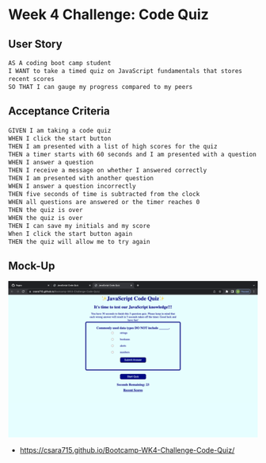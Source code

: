 # Week 4 Challenge: Code Quiz

## User Story

```
AS A coding boot camp student
I WANT to take a timed quiz on JavaScript fundamentals that stores recent scores
SO THAT I can gauge my progress compared to my peers
```

## Acceptance Criteria

```
GIVEN I am taking a code quiz
WHEN I click the start button
THEN I am presented with a list of high scores for the quiz
THEN a timer starts with 60 seconds and I am presented with a question
WHEN I answer a question
THEN I receive a message on whether I answered correctly
THEN I am presented with another question
WHEN I answer a question incorrectly
THEN five seconds of time is subtracted from the clock
WHEN all questions are answered or the timer reaches 0
THEN the quiz is over
WHEN the quiz is over
THEN I can save my initials and my score
When I click the start button again
THEN the quiz will allow me to try again
```

## Mock-Up

![code quiz demo](./assets/images/codeQuiz.png)

- https://csara715.github.io/Bootcamp-WK4-Challenge-Code-Quiz/
